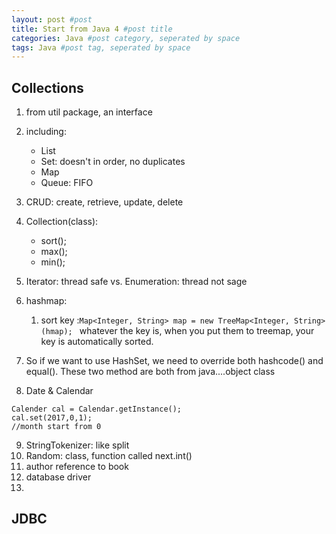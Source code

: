 ```yaml
---
layout: post #post
title: Start from Java 4 #post title
categories: Java #post category, seperated by space
tags: Java #post tag, seperated by space
---
```



## Collections
1. from util package, an interface
2. including:
    - List
    - Set: doesn't in order, no duplicates
    - Map
    - Queue: FIFO
3. CRUD: create, retrieve, update, delete
4. Collection(class):
    - sort();
    - max();
    - min();
5. Iterator: thread safe vs. Enumeration: thread not sage

6. hashmap:
    1. sort key :`Map<Integer, String> map = new TreeMap<Integer, String>(hmap); ` whatever the key is, when you put them to treemap, your key is automatically sorted.
7. So if we want to use HashSet<self-defined object>, we need to override both hashcode() and equal(). These two method are both from java....object class

8. Date & Calendar
```
Calender cal = Calendar.getInstance();
cal.set(2017,0,1);
//month start from 0
```
9. StringTokenizer: like split
10. Random: class, function called next.int()
11. author reference to book
12. database driver
13. 

## JDBC